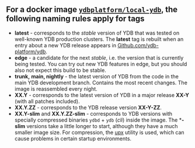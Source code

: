 ## For a docker image [`ydbplatform/local-ydb`](https://hub.docker.com/r/ydbplatform/local-ydb), the following naming rules apply for tags

* **latest** - corresponds to the *stable* version of YDB that was tested on well-known YDB production clusters. The **latest** tag is rebuilt when an entry about a new YDB release appears in [Github.com/ydb-platform/ydb](https://github.com/ydb-platform/ydb/releases).
* **edge** - a candidate for the next *stable*, i.e. the version that is currently being tested. You can try out new YDB features in edge, but you should also not expect this build to be stable.
* **trunk,** **main, nightly** - the latest version of YDB from the code in the main YDB development branch. Contains the most recent changes. The image is reassembled every night.
* **XX.Y** - corresponds to the latest version of YDB in a major release **XX-Y** (with all patches included).
* **XX.Y.ZZ** - corresponds to the YDB release version **XX-Y-ZZ**.
* **XX.Y-slim** and **XX.Y.ZZ-slim** - corresponds to YDB versions with specially compressed binaries `ydbd` \+ `ydb` (*cli*) inside the image. The \***-slim** versions take a little longer to start, although they have a much smaller image size. For compression, the [upx](https://github.com/upx/upx) utility is used, which can cause problems in certain startup environments.
